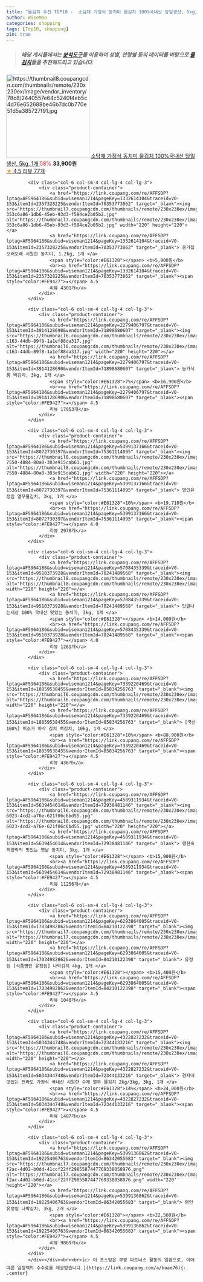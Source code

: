 ```yaml
---
title: "물김치 추천 TOP10 -  소담채 가정식 동치미 물김치 100%국내산 당일생산, 5kg, 1개 "
author: WiseMan
categories: shopping
tags: [Top10, shopping]
pin: true
---
```


> ##### 해당 게시물에서는 [**분석도구**](https://itemscout.io/)를 이용하여 **성별**, **연령별** 등의 데이터를 바탕으로 [**물김치**](https://link.coupang.com/a/baae76)들을 추천해드리고 있습니다.
<div class="container"><div class="row">
            <div class="col-6 col-sm-4 col-lg-4 col-lg-3">
                <div class="product-container">
                    <a href="https://link.coupang.com/re/AFFSDP?lptag=AF5964186&subid=wiseman1214&pageKey=7500702362&traceid=V0-153&itemId=19634021309&vendorItemId=86715107880" target="_blank"><img src="https://thumbnail8.coupangcdn.com/thumbnails/remote/230x230ex/image/vendor_inventory/78c8/2440557e64c5240f4eb5c4d76e652688be46b7dc0b770e51d5a385727f91.jpg" alt="https://thumbnail8.coupangcdn.com/thumbnails/remote/230x230ex/image/vendor_inventory/78c8/2440557e64c5240f4eb5c4d76e652688be46b7dc0b770e51d5a385727f91.jpg" width="220" height="220"></a>
                    <a href="https://link.coupang.com/re/AFFSDP?lptag=AF5964186&subid=wiseman1214&pageKey=7500702362&traceid=V0-153&itemId=19634021309&vendorItemId=86715107880" target="_blank"> 소담채 가정식 동치미 물김치 100%국내산 당일생산, 5kg, 1개 </a>
                    <span style="color:#E61328">58%</span> <b>33,900원</b>
                    <br><a href="https://link.coupang.com/re/AFFSDP?lptag=AF5964186&subid=wiseman1214&pageKey=7500702362&traceid=V0-153&itemId=19634021309&vendorItemId=86715107880" target="_blank"><span style="color:#FE9427">★</span> 4.5
                    리뷰 77개</a>
                </div>
            </div>
            
            <div class="col-6 col-sm-4 col-lg-4 col-lg-3">
                <div class="product-container">
                    <a href="https://link.coupang.com/re/AFFSDP?lptag=AF5964186&subid=wiseman1214&pageKey=1332614104&traceid=V0-153&itemId=2357328225&vendorItemId=70353773862" target="_blank"><img src="https://thumbnail7.coupangcdn.com/thumbnails/remote/230x230ex/image/retail/images/3887854390706858-353c6a86-1db6-45eb-93d3-f594ce2b05b2.jpg" alt="https://thumbnail7.coupangcdn.com/thumbnails/remote/230x230ex/image/retail/images/3887854390706858-353c6a86-1db6-45eb-93d3-f594ce2b05b2.jpg" width="220" height="220"></a>
                    <a href="https://link.coupang.com/re/AFFSDP?lptag=AF5964186&subid=wiseman1214&pageKey=1332614104&traceid=V0-153&itemId=2357328225&vendorItemId=70353773862" target="_blank"> 종가집 오래오래 시원한 동치미, 1.2kg, 1개 </a>
                    <span style="color:#E61328"></span> <b>5,900원</b>
                    <br><a href="https://link.coupang.com/re/AFFSDP?lptag=AF5964186&subid=wiseman1214&pageKey=1332614104&traceid=V0-153&itemId=2357328225&vendorItemId=70353773862" target="_blank"><span style="color:#FE9427">★</span> 4.5
                    리뷰 4301개</a>
                </div>
            </div>
            
            <div class="col-6 col-sm-4 col-lg-4 col-lg-3">
                <div class="product-container">
                    <a href="https://link.coupang.com/re/AFFSDP?lptag=AF5964186&subid=wiseman1214&pageKey=2279406797&traceid=V0-153&itemId=3914128690&vendorItemId=71898680607" target="_blank"><img src="https://thumbnail6.coupangcdn.com/thumbnails/remote/230x230ex/image/retail/images/2020/10/20/16/1/60370334-c163-44db-89f8-1a1ef88da317.jpg" alt="https://thumbnail6.coupangcdn.com/thumbnails/remote/230x230ex/image/retail/images/2020/10/20/16/1/60370334-c163-44db-89f8-1a1ef88da317.jpg" width="220" height="220"></a>
                    <a href="https://link.coupang.com/re/AFFSDP?lptag=AF5964186&subid=wiseman1214&pageKey=2279406797&traceid=V0-153&itemId=3914128690&vendorItemId=71898680607" target="_blank"> 농가식품 백김치, 3kg, 1개 </a>
                    <span style="color:#E61328">7%</span> <b>16,900원</b>
                    <br><a href="https://link.coupang.com/re/AFFSDP?lptag=AF5964186&subid=wiseman1214&pageKey=2279406797&traceid=V0-153&itemId=3914128690&vendorItemId=71898680607" target="_blank"><span style="color:#FE9427">★</span> 4.5
                    리뷰 17953개</a>
                </div>
            </div>
            
            <div class="col-6 col-sm-4 col-lg-4 col-lg-3">
                <div class="product-container">
                    <a href="https://link.coupang.com/re/AFFSDP?lptag=AF5964186&subid=wiseman1214&pageKey=5399137166&traceid=V0-153&itemId=8072730397&vendorItemId=75361114095" target="_blank"><img src="https://thumbnail8.coupangcdn.com/thumbnails/remote/230x230ex/image/retail/images/2021/04/19/18/4/83bc83e1-7550-4884-80a0-303e915cab61.jpg" alt="https://thumbnail8.coupangcdn.com/thumbnails/remote/230x230ex/image/retail/images/2021/04/19/18/4/83bc83e1-7550-4884-80a0-303e915cab61.jpg" width="220" height="220"></a>
                    <a href="https://link.coupang.com/re/AFFSDP?lptag=AF5964186&subid=wiseman1214&pageKey=5399137166&traceid=V0-153&itemId=8072730397&vendorItemId=75361114095" target="_blank"> 명인유정임 열무물김치, 3kg, 1개 </a>
                    <span style="color:#E61328">10%</span> <b>19,710원</b>
                    <br><a href="https://link.coupang.com/re/AFFSDP?lptag=AF5964186&subid=wiseman1214&pageKey=5399137166&traceid=V0-153&itemId=8072730397&vendorItemId=75361114095" target="_blank"><span style="color:#FE9427">★</span> 4.0
                    리뷰 2978개</a>
                </div>
            </div>
            
            <div class="col-6 col-sm-4 col-lg-4 col-lg-3">
                <div class="product-container">
                    <a href="https://link.coupang.com/re/AFFSDP?lptag=AF5964186&subid=wiseman1214&pageKey=5708435339&traceid=V0-153&itemId=9510373928&vendorItemId=70241489568" target="_blank"><img src="https://thumbnail8.coupangcdn.com/thumbnails/remote/230x230ex/image/vendor_inventory/e035/5ce3ef2e2445e61b847a514dc73c715d5b7bdf1bd1f82bb51d781f32cfac.jpg" alt="https://thumbnail8.coupangcdn.com/thumbnails/remote/230x230ex/image/vendor_inventory/e035/5ce3ef2e2445e61b847a514dc73c715d5b7bdf1bd1f82bb51d781f32cfac.jpg" width="220" height="220"></a>
                    <a href="https://link.coupang.com/re/AFFSDP?lptag=AF5964186&subid=wiseman1214&pageKey=5708435339&traceid=V0-153&itemId=9510373928&vendorItemId=70241489568" target="_blank"> 맛깔나는세상 100% 국내산 맛있는 동치미, 3kg, 1개 </a>
                    <span style="color:#E61328"></span> <b>14,000원</b>
                    <br><a href="https://link.coupang.com/re/AFFSDP?lptag=AF5964186&subid=wiseman1214&pageKey=5708435339&traceid=V0-153&itemId=9510373928&vendorItemId=70241489568" target="_blank"><span style="color:#FE9427">★</span> 4.0
                    리뷰 1261개</a>
                </div>
            </div>
            
            <div class="col-6 col-sm-4 col-lg-4 col-lg-3">
                <div class="product-container">
                    <a href="https://link.coupang.com/re/AFFSDP?lptag=AF5964186&subid=wiseman1214&pageKey=7339220469&traceid=V0-153&itemId=18859538455&vendorItemId=85834256763" target="_blank"><img src="https://thumbnail6.coupangcdn.com/thumbnails/remote/230x230ex/image/vendor_inventory/d63f/fb8513a6202f635ac5cc1f67b5b41d338bf2eceac7cdc12d015aa2cc9140.png" alt="https://thumbnail6.coupangcdn.com/thumbnails/remote/230x230ex/image/vendor_inventory/d63f/fb8513a6202f635ac5cc1f67b5b41d338bf2eceac7cdc12d015aa2cc9140.png" width="220" height="220"></a>
                    <a href="https://link.coupang.com/re/AFFSDP?lptag=AF5964186&subid=wiseman1214&pageKey=7339220469&traceid=V0-153&itemId=18859538455&vendorItemId=85834256763" target="_blank"> [국산 100%] 미소가 아삭 김치 백김치, 10kg, 1개 </a>
                    <span style="color:#E61328">10%</span> <b>88,900원</b>
                    <br><a href="https://link.coupang.com/re/AFFSDP?lptag=AF5964186&subid=wiseman1214&pageKey=7339220469&traceid=V0-153&itemId=18859538455&vendorItemId=85834256763" target="_blank"><span style="color:#FE9427">★</span> 4.5
                    리뷰 436개</a>
                </div>
            </div>
            
            <div class="col-6 col-sm-4 col-lg-4 col-lg-3">
                <div class="product-container">
                    <a href="https://link.coupang.com/re/AFFSDP?lptag=AF5964186&subid=wiseman1214&pageKey=4589311934&traceid=V0-153&itemId=5639454614&vendorItemId=72938481146" target="_blank"><img src="https://thumbnail6.coupangcdn.com/thumbnails/remote/230x230ex/image/retail/images/2020/12/10/17/6/28bf169f-6023-4cd2-a76e-621f06c6bd55.jpg" alt="https://thumbnail6.coupangcdn.com/thumbnails/remote/230x230ex/image/retail/images/2020/12/10/17/6/28bf169f-6023-4cd2-a76e-621f06c6bd55.jpg" width="220" height="220"></a>
                    <a href="https://link.coupang.com/re/AFFSDP?lptag=AF5964186&subid=wiseman1214&pageKey=4589311934&traceid=V0-153&itemId=5639454614&vendorItemId=72938481146" target="_blank"> 팽현숙 최양락의 맛있는 옛날 동치미, 3kg, 1개 </a>
                    <span style="color:#E61328"></span> <b>15,900원</b>
                    <br><a href="https://link.coupang.com/re/AFFSDP?lptag=AF5964186&subid=wiseman1214&pageKey=4589311934&traceid=V0-153&itemId=5639454614&vendorItemId=72938481146" target="_blank"><span style="color:#FE9427">★</span> 4.5
                    리뷰 11256개</a>
                </div>
            </div>
            
            <div class="col-6 col-sm-4 col-lg-4 col-lg-3">
                <div class="product-container">
                    <a href="https://link.coupang.com/re/AFFSDP?lptag=AF5964186&subid=wiseman1214&pageKey=6293864005&traceid=V0-153&itemId=17034982862&vendorItemId=84210122398" target="_blank"><img src="https://thumbnail7.coupangcdn.com/thumbnails/remote/230x230ex/image/vendor_inventory/f91e/aa7e993dd5e27a3a8c2856d00f22ea87e3aed5523162b1a513525fceb374.jpg" alt="https://thumbnail7.coupangcdn.com/thumbnails/remote/230x230ex/image/vendor_inventory/f91e/aa7e993dd5e27a3a8c2856d00f22ea87e3aed5523162b1a513525fceb374.jpg" width="220" height="220"></a>
                    <a href="https://link.coupang.com/re/AFFSDP?lptag=AF5964186&subid=wiseman1214&pageKey=6293864005&traceid=V0-153&itemId=17034982862&vendorItemId=84210122398" target="_blank"> 유정임 [식품명인 유정임] 나박김치 4kg, 1개 </a>
                    <span style="color:#E61328"></span> <b>15,400원</b>
                    <br><a href="https://link.coupang.com/re/AFFSDP?lptag=AF5964186&subid=wiseman1214&pageKey=6293864005&traceid=V0-153&itemId=17034982862&vendorItemId=84210122398" target="_blank"><span style="color:#FE9427">★</span> 4.5
                    리뷰 1040개</a>
                </div>
            </div>
            
            <div class="col-6 col-sm-4 col-lg-4 col-lg-3">
                <div class="product-container">
                    <a href="https://link.coupang.com/re/AFFSDP?lptag=AF5964186&subid=wiseman1214&pageKey=4322827232&traceid=V0-153&itemId=5034344748&vendorItemId=72344133216" target="_blank"><img src="https://thumbnail8.coupangcdn.com/thumbnails/remote/230x230ex/image/vendor_inventory/b16c/d11d7fa28475714ec8221dd970c6dfc2d4e4be6667127b9def0404398bb6.jpg" alt="https://thumbnail8.coupangcdn.com/thumbnails/remote/230x230ex/image/vendor_inventory/b16c/d11d7fa28475714ec8221dd970c6dfc2d4e4be6667127b9def0404398bb6.jpg" width="220" height="220"></a>
                    <a href="https://link.coupang.com/re/AFFSDP?lptag=AF5964186&subid=wiseman1214&pageKey=4322827232&traceid=V0-153&itemId=5034344748&vendorItemId=72344133216" target="_blank"> 경자네 맛있는 전라도 가정식 국내산 시원한 수제 열무 물김치 2kg/3kg, 3kg, 1개 </a>
                    <span style="color:#E61328">14%</span> <b>24,000원</b>
                    <br><a href="https://link.coupang.com/re/AFFSDP?lptag=AF5964186&subid=wiseman1214&pageKey=4322827232&traceid=V0-153&itemId=5034344748&vendorItemId=72344133216" target="_blank"><span style="color:#FE9427">★</span> 4.5
                    리뷰 1487개</a>
                </div>
            </div>
            
            <div class="col-6 col-sm-4 col-lg-4 col-lg-3">
                <div class="product-container">
                    <a href="https://link.coupang.com/re/AFFSDP?lptag=AF5964186&subid=wiseman1214&pageKey=5399136862&traceid=V0-153&itemId=19225406763&vendorItemId=86342055683" target="_blank"><img src="https://thumbnail7.coupangcdn.com/thumbnails/remote/230x230ex/image/retail/images/01af5d7b-f2ac-4d02-b0dd-41ccf22ff2985587447769338058976.png" alt="https://thumbnail7.coupangcdn.com/thumbnails/remote/230x230ex/image/retail/images/01af5d7b-f2ac-4d02-b0dd-41ccf22ff2985587447769338058976.png" width="220" height="220"></a>
                    <a href="https://link.coupang.com/re/AFFSDP?lptag=AF5964186&subid=wiseman1214&pageKey=5399136862&traceid=V0-153&itemId=19225406763&vendorItemId=86342055683" target="_blank"> 명인유정임 나박김치, 3kg, 2개 </a>
                    <span style="color:#E61328"></span> <b>22,560원</b>
                    <br><a href="https://link.coupang.com/re/AFFSDP?lptag=AF5964186&subid=wiseman1214&pageKey=5399136862&traceid=V0-153&itemId=19225406763&vendorItemId=86342055683" target="_blank"><span style="color:#FE9427">★</span> 4.5
                    리뷰 9869개</a>
                </div>
            </div>
            </div></div><br><br>[👉 이 포스팅은 쿠팡 파트너스 활동의 일환으로, 이에 따른 일정액의 수수료를 제공받습니다.](https://link.coupang.com/a/baae76){: .center}